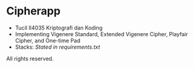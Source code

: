 # Cipherapp

- Tucil II4035 Kriptografi dan Koding
- Implementing Vigenere Standard, Extended Vigenere Cipher, Playfair Cipher, and One-time Pad
- Stacks: *Stated in requirements.txt*

All rights reserved.